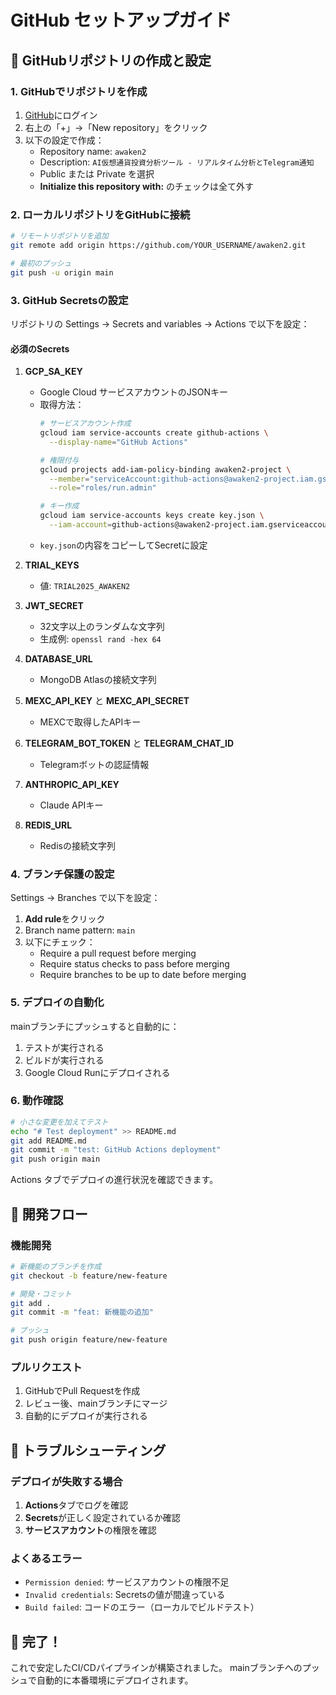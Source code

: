 # GitHub セットアップガイド

## 🚀 GitHubリポジトリの作成と設定

### 1. GitHubでリポジトリを作成

1. [GitHub](https://github.com)にログイン
2. 右上の「+」→「New repository」をクリック
3. 以下の設定で作成：
   - Repository name: `awaken2`
   - Description: `AI仮想通貨投資分析ツール - リアルタイム分析とTelegram通知`
   - Public または Private を選択
   - **Initialize this repository with:** のチェックは全て外す

### 2. ローカルリポジトリをGitHubに接続

```bash
# リモートリポジトリを追加
git remote add origin https://github.com/YOUR_USERNAME/awaken2.git

# 最初のプッシュ
git push -u origin main
```

### 3. GitHub Secretsの設定

リポジトリの Settings → Secrets and variables → Actions で以下を設定：

#### 必須のSecrets

1. **GCP_SA_KEY**
   - Google Cloud サービスアカウントのJSONキー
   - 取得方法：
     ```bash
     # サービスアカウント作成
     gcloud iam service-accounts create github-actions \
       --display-name="GitHub Actions"
     
     # 権限付与
     gcloud projects add-iam-policy-binding awaken2-project \
       --member="serviceAccount:github-actions@awaken2-project.iam.gserviceaccount.com" \
       --role="roles/run.admin"
     
     # キー作成
     gcloud iam service-accounts keys create key.json \
       --iam-account=github-actions@awaken2-project.iam.gserviceaccount.com
     ```
   - `key.json`の内容をコピーしてSecretに設定

2. **TRIAL_KEYS**
   - 値: `TRIAL2025_AWAKEN2`

3. **JWT_SECRET**
   - 32文字以上のランダムな文字列
   - 生成例: `openssl rand -hex 64`

4. **DATABASE_URL**
   - MongoDB Atlasの接続文字列

5. **MEXC_API_KEY** と **MEXC_API_SECRET**
   - MEXCで取得したAPIキー

6. **TELEGRAM_BOT_TOKEN** と **TELEGRAM_CHAT_ID**
   - Telegramボットの認証情報

7. **ANTHROPIC_API_KEY**
   - Claude APIキー

8. **REDIS_URL**
   - Redisの接続文字列

### 4. ブランチ保護の設定

Settings → Branches で以下を設定：

1. **Add rule**をクリック
2. Branch name pattern: `main`
3. 以下にチェック：
   - Require a pull request before merging
   - Require status checks to pass before merging
   - Require branches to be up to date before merging

### 5. デプロイの自動化

mainブランチにプッシュすると自動的に：
1. テストが実行される
2. ビルドが実行される
3. Google Cloud Runにデプロイされる

### 6. 動作確認

```bash
# 小さな変更を加えてテスト
echo "# Test deployment" >> README.md
git add README.md
git commit -m "test: GitHub Actions deployment"
git push origin main
```

Actions タブでデプロイの進行状況を確認できます。

## 📝 開発フロー

### 機能開発

```bash
# 新機能のブランチを作成
git checkout -b feature/new-feature

# 開発・コミット
git add .
git commit -m "feat: 新機能の追加"

# プッシュ
git push origin feature/new-feature
```

### プルリクエスト

1. GitHubでPull Requestを作成
2. レビュー後、mainブランチにマージ
3. 自動的にデプロイが実行される

## 🔧 トラブルシューティング

### デプロイが失敗する場合

1. **Actions**タブでログを確認
2. **Secrets**が正しく設定されているか確認
3. **サービスアカウント**の権限を確認

### よくあるエラー

- `Permission denied`: サービスアカウントの権限不足
- `Invalid credentials`: Secretsの値が間違っている
- `Build failed`: コードのエラー（ローカルでビルドテスト）

## 🎉 完了！

これで安定したCI/CDパイプラインが構築されました。
mainブランチへのプッシュで自動的に本番環境にデプロイされます。